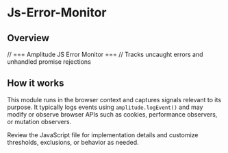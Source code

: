 # Js-Error-Monitor

## Overview

// === Amplitude JS Error Monitor ===
// Tracks uncaught errors and unhandled promise rejections

## How it works

This module runs in the browser context and captures signals relevant to its purpose.
It typically logs events using `amplitude.logEvent()` and may modify or observe browser APIs such as cookies, performance observers, or mutation observers.

Review the JavaScript file for implementation details and customize thresholds, exclusions, or behavior as needed.
